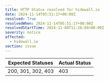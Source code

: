 ```yaml
---
title: HTTP Status resolved for hidewall.io
date: 2024-11-14T05:51:17+00:00Z
resolved: True
resolvedWhen: 2024-11-14T05:51:17+00:00Z
resolvedStartTime: 2024-11-08T11:28:04+00:00Z
severity: notice
affected:
  - hidewall.io
section: issue
---
```


| Expected Statuses | Actual Status  |
|-------------------|----------------|
| 200, 301, 302, 403 | 403 |
